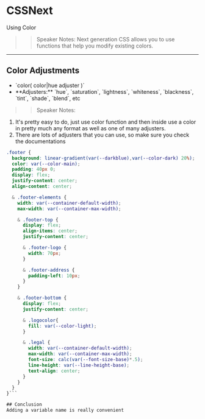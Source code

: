 <!-- .slide: data-state="title" -->
# CSSNext
Using Color
>>Speaker Notes:
Next generation CSS allows you to use functions that help you modify existing colors.

---
## Color Adjustments

<ul>
	<li class="fragment">`color( color|hue adjuster )`</li>
	<li class="fragment">**Adjusters:** `hue`, `saturation`, `lightness`, `whiteness`, `blackness`, `tint`, `shade`, `blend`, etc</li>
</ul>

>> Speaker Notes:
1. It's pretty easy to do, just use color function and then inside use a color in pretty much any format as well as one of many adjusters. 
2. There are lots of adjusters that you can use, so make sure you check the documentations

```variables.css
.footer {
  background: linear-gradient(var(--darkblue),var(--color-dark) 20%);
  color: var(--color-main);
  padding: 40px 0;
  display: flex;
  justify-content: center;
  align-content: center;

  & .footer-elements {
    width: var(--container-default-width);
    max-width: var(--container-max-width);

    & .footer-top {
      display: flex;
      align-items: center;
      justify-content: center;

      & .footer-logo {
        width: 70px;
      }

      & .footer-address {
        padding-left: 10px;
      }
    }

    & .footer-bottom {
      display: flex;
      justify-content: center;

      & .logocolor{
        fill: var(--color-light);
      }

      & .legal {
        width: var(--container-default-width);
        max-width: var(--container-max-width);
        font-size: calc(var(--font-size-base)*.5);
        line-height: var(--line-height-base);
        text-align: center;
      }
    }
  }
}```

## Conclusion
Adding a variable name is really convenient